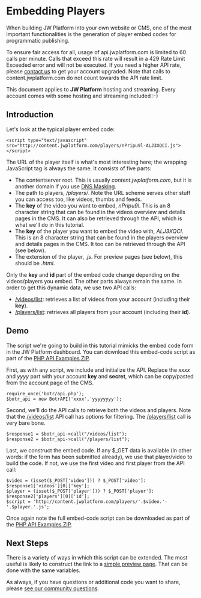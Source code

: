 # Embedding Players

When building JW Platform into your own website or CMS, one of the most important functionalities is the generation of player embed codes for programmatic publishing.

To ensure fair access for all, usage of api.jwplatform.com is limited to 60 calls per minute. Calls that exceed this rate will result in a 429 Rate Limit Exceeded error and will not be executed. If you need a higher API rate, please [contact us](https://www.jwplayer.com/contact-us/?utm_source=developer&utm_medium=CTA&utm_campaign=platform-docs) to get your account upgraded. Note that calls to content.jwplatform.com do not count towards the API rate limit.

This document applies to **JW Platform** hosting and streaming. Every account comes with some hosting and streaming included :-)

## Introduction

Let's look at the typical player embed code:

    <script type="text/javascript" src="http://content.jwplatform.com/players/nPripu9l-ALJ3XQCI.js"></script>

The URL of the player itself is what's most interesting here; the wrapping JavaScript tag is always the same. It consists of five parts:

-   The contentserver root. This is usually *content.jwplatform.com*, but it is another domain if you use [DNS Masking](https://support.jwplayer.com/customer/portal/articles/1433702-dns-masking).
-   The path to players, */players/*. Note the URL scheme serves other stuff you can access too, like videos, thumbs and feeds.
-   The **key** of the video you want to embed, *nPripu9l*. This is an 8 character string that can be found in the videos overview and details pages in the CMS. It can also be retrieved through the API, which is what we'll do in this tutorial.
-   The **key** of the player you want to embed the video with, *ALJ3XQCI*. This is an 8 character string that can be found in the players overview and details pages in the CMS. It too can be retrieved through the API (see below).
-   The extension of the player, *.js*. For preview pages (see below), this should be *.html*.

Only the **key** and **id** part of the embed code change depending on the videos/players you embed. The other parts always remain the same. In order to get this dynamic data, we use two API calls:

-   [/videos/list](http://developer.jwplayer.com/jw-platform/reference/v1/methods/videos/list.html): retrieves a list of videos from your account (including their **key**).
-   [/players/list](http://developer.jwplayer.com/jw-platform/reference/v1/methods/players/list.html): retrieves all players from your account (including their **id**).

## Demo

The script we're going to build in this tutorial mimicks the embed code form in the JW Platform dashboard. You can download this embed-code script as part of the [PHP API Examples ZIP](https://support-static.jwplayer.com/API/php-api-examples-20151013.zip).

First, as with any script, we include and initialize the API. Replace the *xxxx* and *yyyy* part with your account **key** and **secret**, which can be copy/pasted from the account page of the CMS.

    require_once('botr/api.php');
    $botr_api = new BotrAPI('xxxx','yyyyyyyy');

Second, we'll do the API calls to retrieve both the videos and players. Note that the [/videos/list](http://developer.jwplayer.com/jw-platform/reference/v1/methods/videos/list.html) API call has options for filtering. The [/players/list](http://developer.jwplayer.com/jw-platform/reference/v1/methods/videos/list.html) call is very bare bone.

    $response1 = $botr_api->call("/videos/list");
    $response2 = $botr_api->call("/players/list");

Last, we construct the embed code. If any $\_GET data is available (in other words: if the form has been submitted already), we use that player/video to build the code. If not, we use the first video and first player from the API call:

    $video = (isset($_POST['video'])) ? $_POST['video']: $response1['videos'][0]['key'];
    $player = (isset($_POST['player'])) ? $_POST['player']: $response2['players'][0]['id'];
    $script = 'http://content.jwplatform.com/players/'.$video.'-'.$player.'.js';

Once again note the full embed-code script can be downloaded as part of the [PHP API Examples ZIP](https://support-static.jwplayer.com/API/php-api-examples-20151013.zip).

## Next Steps

There is a variety of ways in which this script can be extended. The most useful is likely to construct the link to a [simple preview page](http://developer.jwplayer.com/jw-platform/reference/v1/urls/previews.html). That can be done with the same variables.

As always, if you have questions or additional code you want to share, please [see our community questions](https://support.jwplayer.com/customer/portal/questions/new).